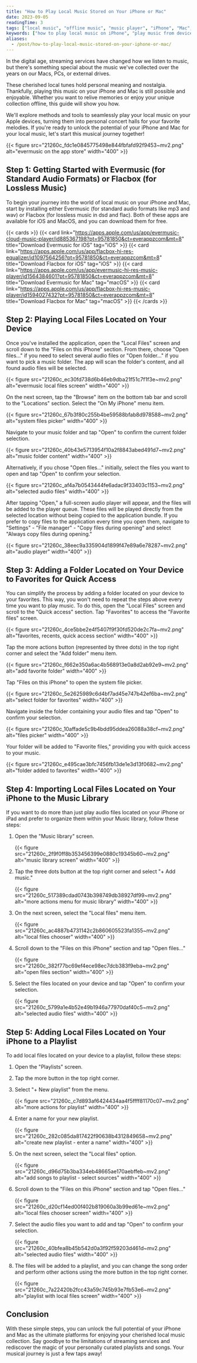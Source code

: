 ```yaml
---
title: "How to Play Local Music Stored on Your iPhone or Mac"
date: 2023-09-05
readingTime: 3
tags: ["local music", "offline music", "music player", "iPhone", "Mac", "Evermusic", "Flacbox", "iOS music app", "play local files", "music from device", "audio playback", "how to"]
keywords: ["how to play local music on iPhone", "play music from device storage", "offline music player iOS", "Evermusic app tutorial", "Flacbox FLAC player", "iOS local file playback", "Mac music library", "music app for local files", "iPhone play downloaded songs", "how to use Evermusic with local files"]
aliases:
  - /post/how-to-play-local-music-stored-on-your-iphone-or-mac/
---
```


In the digital age, streaming services have changed how we listen to music, but there's something special about the music we've collected over the years on our Macs, PCs, or external drives.   

These cherished local tunes hold personal meaning and nostalgia. Thankfully, playing this music on your iPhone and Mac is still possible and enjoyable. Whether you want to relive memories or enjoy your unique collection offline, this guide will show you how.    

We'll explore methods and tools to seamlessly play your local music on your Apple devices, turning them into personal concert halls for your favorite melodies. If you're ready to unlock the potential of your iPhone and Mac for your local music, let's start this musical journey together!

{{< figure src="21260c_fdc1e0845775498e844fbfafd92f9453~mv2.png" alt="evermusic on the app store" width="400" >}}

## Step 1: Getting Started with Evermusic (for Standard Audio Formats) or Flacbox (for Lossless Music)

To begin your journey into the world of local music on your iPhone and Mac, start by installing either Evermusic (for standard audio formats like mp3 and wav) or Flacbox (for lossless music in dsd and flac). Both of these apps are available for iOS and MacOS, and you can download them for free.

{{< cards >}}
  {{< card link="https://apps.apple.com/us/app/evermusic-cloud-music-player/id885367198?pt=95781850&ct=everappzcom&mt=8" title="Download Evermusic for iOS" tag="iOS" >}}
  {{< card link="https://apps.apple.com/us/app/flacbox-hi-res-equalizer/id1097564256?pt=95781850&ct=everappzcom&mt=8" title="Download Flacbox for iOS" tag="iOS" >}}
  {{< card link="https://apps.apple.com/us/app/evermusic-hi-res-music-player/id1564384601?pt=95781850&ct=everappzcom&mt=8" title="Download Evermusic for Mac" tag="macOS" >}}
  {{< card link="https://apps.apple.com/us/app/flacbox-hi-res-music-player/id1594027432?pt=95781850&ct=everappzcom&mt=8" title="Download Flacbox for Mac" tag="macOS" >}}
{{< /cards >}}


## Step 2: Playing Local Files Located on Your Device

Once you've installed the application, open the "Local Files" screen and scroll down to the "Files on this iPhone" section. From there, choose "Open files..." if you need to select several audio files or "Open folder..." if you want to pick a music folder. The app will scan the folder's content, and all found audio files will be selected.

{{< figure src="21260c_ec30fd738d6b46eb9dba21f51c7f1f3e~mv2.png" alt="evermusic local files screen" width="400" >}}

On the next screen, tap the "Browse" item on the bottom tab bar and scroll to the "Locations" section. Select the "On My iPhone" menu item.

{{< figure src="21260c_67b3f80c255b4be59588bfab8d978588~mv2.png" alt="system files picker" width="400" >}}

Navigate to your music folder and tap "Open" to confirm the current folder selection.

{{< figure src="21260c_40b43e5713954f10a2f8843abed491d7~mv2.png" alt="music folder content" width="400" >}}

Alternatively, if you chose "Open files..." initially, select the files you want to open and tap "Open" to confirm your selection.

{{< figure src="21260c_af4a7b0543444fe6adac9f33403c1153~mv2.png" alt="selected audio files" width="400" >}}

After tapping "Open," a full-screen audio player will appear, and the files will be added to the player queue. These files will be played directly from the selected location without being copied to the application bundle. If you prefer to copy files to the application every time you open them, navigate to "Settings" - "File manager" - "Copy files during opening" and select "Always copy files during opening."

{{< figure src="21260c_38eec9a335904d1899f47e89a6e78287~mv2.png" alt="audio player" width="400" >}}

## Step 3: Adding a Folder Located on Your Device to Favorites for Quick Access

You can simplify the process by adding a folder located on your device to your favorites. This way, you won't need to repeat the steps above every time you want to play music. To do this, open the "Local Files" screen and scroll to the "Quick access" section. Tap "Favorites" to access the "Favorite files" screen.

{{< figure src="21260c_4ce5bbe2e4f5407f9f30fd520de2c7fa~mv2.png" alt="favorites, recents, quick access section" width="400" >}}

Tap the more actions button (represented by three dots) in the top right corner and select the "Add folder" menu item.

{{< figure src="21260c_f662e350a6ac4b568913e0a8d2ab92e9~mv2.png" alt="add favorite folder" width="400" >}}

Tap "Files on this iPhone" to open the system file picker.

{{< figure src="21260c_5e2625989c6d4bf7ad45e747b42ef6ba~mv2.png" alt="select folder for favorites" width="400" >}}

Navigate inside the folder containing your audio files and tap "Open" to confirm your selection.

{{< figure src="21260c_10affade5c9b4bdd95ddea26088a38cf~mv2.png" alt="files picker" width="400" >}}

Your folder will be added to "Favorite files," providing you with quick access to your music.

{{< figure src="21260c_e495cae3bfc7456fb13de1e3d13f0682~mv2.png" alt="folder added to favorites" width="400" >}}

## Step 4: Importing Local Files Located on Your iPhone to the Music Library

If you want to do more than just play audio files located on your iPhone or iPad and prefer to organize them within your Music library, follow these steps:

1. Open the "Music library" screen.

   {{< figure src="21260c_2f9f0ff8b353456399e0880c19345b60~mv2.png" alt="music library screen" width="400" >}}

2. Tap the three dots button at the top right corner and select "+ Add music."

   {{< figure src="21260c_517389cdad0743b398749db38927df99~mv2.png" alt="more actions menu for music library" width="400" >}}

3. On the next screen, select the "Local files" menu item.

   {{< figure src="21260c_ac4887b4731142c2b860605523fa1355~mv2.png" alt="local files chooser" width="400" >}}

4. Scroll down to the "Files on this iPhone" section and tap "Open files..."

   {{< figure src="21260c_382f77bc69ef4ece98ec7dcb383f9eba~mv2.png" alt="open files section" width="400" >}}

5. Select the files located on your device and tap "Open" to confirm your selection.

   {{< figure src="21260c_5799a1e4b52e49b1946a77970daf40c5~mv2.png" alt="selected audio files" width="400" >}}

## Step 5: Adding Local Files Located on Your iPhone to a Playlist

To add local files located on your device to a playlist, follow these steps:

1. Open the "Playlists" screen.
2. Tap the more button in the top right corner.
3. Select "+ New playlist" from the menu.

   {{< figure src="21260c_c7d893af6424434aa4f5ffff81170c07~mv2.png" alt="more actions for playlist" width="400" >}}

4. Enter a name for your new playlist.

   {{< figure src="21260c_282c085da817422f90638b4312849658~mv2.png" alt="create new playlist - enter a name" width="400" >}}

5. On the next screen, select the "Local files" option.

   {{< figure src="21260c_d96d75b3ba334eb48665ae170aebffeb~mv2.png" alt="add songs to playlist - select sources" width="400" >}}

6. Scroll down to the "Files on this iPhone" section and tap "Open files..."

   {{< figure src="21260c_d20cf14ed00f402b819060a3b99ed61e~mv2.png" alt="local files chooser screen" width="400" >}}

7. Select the audio files you want to add and tap "Open" to confirm your selection.

   {{< figure src="21260c_40bfea8b45b542d0a3f92f59203d461d~mv2.png" alt="selected audio files" width="400" >}}

8. The files will be added to a playlist, and you can change the song order and perform other actions using the more button in the top right corner.

   {{< figure src="21260c_7a22420b2fcc43a59c745b93e7fb53e6~mv2.png" alt="playlist with local files screen" width="400" >}}

## Conclusion

With these simple steps, you can unlock the full potential of your iPhone and Mac as the ultimate platforms for enjoying your cherished local music collection. Say goodbye to the limitations of streaming services and rediscover the magic of your personally curated playlists and songs. Your musical journey is just a few taps away!